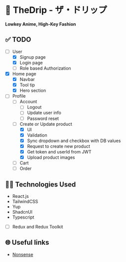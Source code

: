 # 🎩 TheDrip - ザ・ドリップ
**Lowkey Anime, High-Key Fashion**

## ✅ TODO
- [ ] User
    - [x] Signup page
    - [x] Login page
    - [ ] Role based Authorization
- [x] Home page
    - [x] Navbar
    - [x] Tool tip
    - [x] Hero section
- [ ] Profile
    - [ ] Account
        - [ ] Logout
        - [ ] Update user info
        - [ ] Password reset
    - [ ] Create or Update product
        - [x] UI
        - [x] Validation
        - [x] Sync dropdown and checkbox with DB values
        - [x] Request to create new product
        - [x] Get token and userId from JWT
        - [x] Upload product images
    - [ ] Cart
    - [ ] Order

## 🧑‍💻 Technologies Used
- React.js
- TailwindCSS
- Yup
- ShadcnUI
- Typescript
- [ ] Redux and Redux Toolkit

## 🌐 Useful links
- [Nonsense](https://nonsense.jp/)

